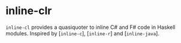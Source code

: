 # inline-clr

`inline-cl` provides a quasiquoter to inline C# and F# code in Haskell modules. Inspired by [`inline-c`], [`inline-r`] and  [`inline-java`].

[inline-java]: http://hackage.haskell.org/package/inline-java
[inline-r]: http://hackage.haskell.org/package/inline-r
[inline-c]: http://hackage.haskell.org/package/inline-c

